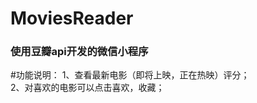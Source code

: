 # MoviesReader
<h3>使用豆瓣api开发的微信小程序</h3>
#功能说明：
    1、查看最新电影（即将上映，正在热映）评分；<br/>
    2、对喜欢的电影可以点击喜欢，收藏；<br/>
